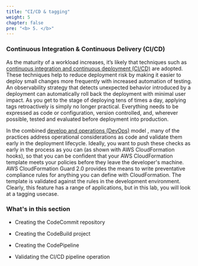 ```yaml
---
title: "CI/CD & tagging"
weight: 5
chapter: false
pre: "<b> 5. </b>"
---
```


### Continuous Integration & Continuous Delivery (CI/CD)

As the maturity of a workload increases, it’s likely that techniques such as [continuous integration and continuous deployment (CI/CD)](https://aws.amazon.com/solutions/app-development/ci-cd/) are adopted. These techniques help to reduce deployment risk by making it easier to deploy small changes more frequently with increased automation of testing. An observability strategy that detects unexpected behavior introduced by a deployment can automatically roll back the deployment with minimal user impact. As you get to the stage of deploying tens of times a day, applying tags retroactively is simply no longer practical. Everything needs to be expressed as code or configuration, version controlled, and, wherever possible, tested and evaluated before deployment into production.

In the combined [develop and operations (DevOps)](https://aws.amazon.com/devops/what-is-devops/) model , many of the practices address operational considerations as code and validate them early in the deployment lifecycle. Ideally, you want to push these checks as early in the process as you can (as shown with AWS CloudFormation hooks), so that you can be confident that your AWS CloudFormation template meets your policies before they leave the developer's machine. AWS CloudFormation Guard 2.0  provides the means to write preventative compliance rules for anything you can define with CloudFormation. The template is validated against the rules in the development environment. Clearly, this feature has a range of applications, but in this lab, you will look at a tagging usecase.

### What's in this section

- Creating the CodeCommit repository

- Creating the CodeBuild project

- Creating the CodePipeline

- Validating the CI/CD pipeline operation